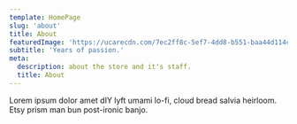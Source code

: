 ```yaml
---
template: HomePage
slug: 'about'
title: About
featuredImage: 'https://ucarecdn.com/7ec2ff8c-5ef7-4dd8-b551-baa44d114cc3/'
subtitle: 'Years of passion.'
meta:
  description: about the store and it's staff.
  title: About
---
```


Lorem ipsum dolor amet dIY lyft umami lo-fi, cloud bread salvia heirloom. Etsy prism man bun post-ironic banjo.
